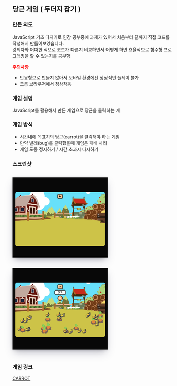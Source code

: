 ## 당근 게임 ( 두더지 잡기 )


### 만든 의도
JavaScript 기초 다지기로 인강 공부중에 과제가 있어서 처음부터 끝까지 직접 코드를 작성해서 만들어보았습니다. <br>
강의자와 어떠한 식으로 코드가 다른지 비교하면서 어떻게 하면 효율적으로 함수형 프로그래밍을 할 수 있는지를 공부함

<strong><span style="color:red">주의사항</span></strong> <br>
- 반응형으로 만들지 않아서 모바일 환경에선 정상적인 플레이 불가 <br>
- 크롬 브라우저에서 정상작동
### 게임 설명
JavaScript를 활용해서 만든 게임으로 당근을 클릭하는 게

### 게임 방식
- 시간내에 목표치의 당근(carrot)을 클릭해야 하는 게임
- 만약 벌레(bug)를 클릭했을때 게임은 패배 처리
- 게임 도중 정지하기 / 시간 초과시 다시하기

### 스크린샷
<img src='/img/beforeGame.png' alt='game screenshot' style="width:300px; margin-top:15px; margin-bottom:15px; box-shadow: rgba(50, 50, 93, 0.25) 0px 13px 27px -5px, rgba(0, 0, 0, 0.3) 0px 8px 16px -8px, rgba(0, 0, 0, 0.024) 0px -6px 16px -6px;"/>
<img src='/img/afterGame.png' alt='game screenshot' style="width:300px; margin-top:15px; margin-bottom:15px; box-shadow: rgba(50, 50, 93, 0.25) 0px 13px 27px -5px, rgba(0, 0, 0, 0.3) 0px 8px 16px -8px, rgba(0, 0, 0, 0.024) 0px -6px 16px -6px;"/>

### 게임 링크
[CARROT](https://chanho-yoon.github.io/Whac-A-Carrot)
